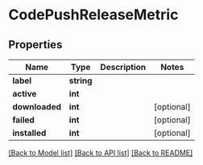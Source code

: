 # CodePushReleaseMetric

## Properties
Name | Type | Description | Notes
------------ | ------------- | ------------- | -------------
**label** | **string** |  | 
**active** | **int** |  | 
**downloaded** | **int** |  | [optional] 
**failed** | **int** |  | [optional] 
**installed** | **int** |  | [optional] 

[[Back to Model list]](../README.md#documentation-for-models) [[Back to API list]](../README.md#documentation-for-api-endpoints) [[Back to README]](../README.md)


